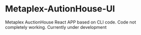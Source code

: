 # Metaplex-AutionHouse-UI
Metaplex AuctionHouse React APP based on CLI code. Code not completely working. Currently under development
